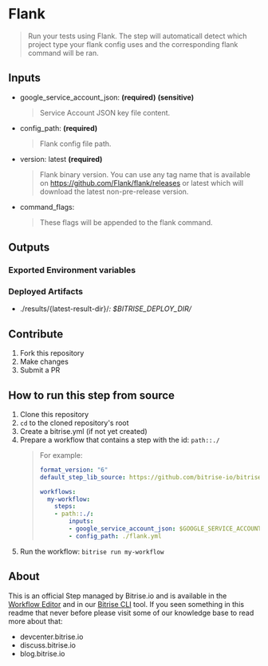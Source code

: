 # Flank

> Run your tests using Flank. The step will automaticall detect which project type your flank config uses and the corresponding flank command will be ran.

## Inputs

- google_service_account_json: __(required)__ __(sensitive)__
    > Service Account JSON key file content.
- config_path: __(required)__
    > Flank config file path.
- version: latest __(required)__
    > Flank binary version. You can use any tag name that is available on https://github.com/Flank/flank/releases or latest which will download the latest non-pre-release version.
- command_flags:
    > These flags will be appended to the flank command.

## Outputs

### Exported Environment variables

### Deployed Artifacts

- ./results/{latest-result-dir}/*: $BITRISE_DEPLOY_DIR/*

## Contribute

1. Fork this repository
1. Make changes
1. Submit a PR

## How to run this step from source

1. Clone this repository
1. `cd` to the cloned repository's root
1. Create a bitrise.yml (if not yet created)
1. Prepare a workflow that contains a step with the id: `path::./`
    > For example:
    > ```yaml
    > format_version: "6"
    > default_step_lib_source: https://github.com/bitrise-io/bitrise-steplib.git
    > 
    > workflows:
    >   my-workflow:
    >     steps:
    >     - path::./:
    >         inputs: 
    >         - google_service_account_json: $GOOGLE_SERVICE_ACCOUNT
    >         - config_path: ./flank.yml
    > ```
1. Run the workflow: `bitrise run my-workflow`

## About
This is an official Step managed by Bitrise.io and is available in the [Workflow Editor](https://www.bitrise.io/features/workflow-editor) and in our [Bitrise CLI](https://github.com/bitrise-io/bitrise) tool. If you seen something in this readme that never before please visit some of our knowledge base to read more about that:
  - devcenter.bitrise.io
  - discuss.bitrise.io
  - blog.bitrise.io
